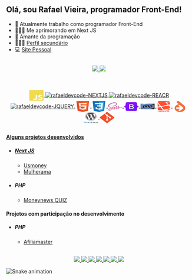 ## Olá, sou Rafael Vieira, programador Front-End!

- 👀 Atualmente trabalho como programador Front-End
- 👨🏻‍💻 Me aprimorando em Next JS
- 💞️ Amante da programação
- 🧑🏻‍💼 [Perfil secundário](https://github.com/rafaeldevfem/)
- 💻 [Site Pessoal](https://www.rafaeldevcode.ml/)

##

<div align="center">
  <a href="https://github.com/rafaeldevcode">
  <img height="180em" src="https://github-readme-stats.vercel.app/api?username=rafaeldevcode&show_icons=true&theme=tokyonight&include_all_commits=true&count_private=true"/>
  <img height="180em" src="https://github-readme-stats.vercel.app/api/top-langs/?username=rafaeldevcode&layout=compact&langs_count=7&theme=tokyonight"/>
</div>
  
##
  
<div align="center" style="display: inline_block"><br>
  <img align="center" alt="rafaeldevcode-Js" height="30" width="40" src="https://raw.githubusercontent.com/devicons/devicon/master/icons/javascript/javascript-plain.svg">
  <img align="center" alt="rafaeldevcode-NEXTJS" height="30" width="40" src="https://cdn.jsdelivr.net/gh/devicons/devicon/icons/nextjs/nextjs-original.svg">
  <img align="center" alt="rafaeldevcode-REACR" height="30" width="40" src="https://cdn.jsdelivr.net/gh/devicons/devicon/icons/react/react-original.svg">
  <img align="center" alt="rafaeldevcode-JQUERY" height="30" width="40" src="https://cdn.jsdelivr.net/gh/devicons/devicon/icons/jquery/jquery-original.svg">
  <img align="center" alt="rafaeldevcode-HTML" height="30" width="40" src="https://raw.githubusercontent.com/devicons/devicon/master/icons/html5/html5-original.svg">
  <img align="center" alt="rafaeldevcode-CSS" height="30" width="40" src="https://raw.githubusercontent.com/devicons/devicon/master/icons/css3/css3-original.svg">
  <img align="center" alt="rafaeldevcode-SASS" height="30" width="40" src="https://raw.githubusercontent.com/devicons/devicon/master/icons/sass/sass-original.svg">
  <img align="center" alt="rafaeldevcode-BOOTSTRAP" height="30" width="40" src="https://raw.githubusercontent.com/devicons/devicon/master/icons/bootstrap/bootstrap-original.svg">
  <img align="center" alt="rafaeldevcode-PHP" height="30" width="40" src="https://raw.githubusercontent.com/devicons/devicon/master/icons/php/php-original.svg">
  <img align="center" alt="rafaeldevcode-LARAVEL" height="30" width="40" src="https://raw.githubusercontent.com/devicons/devicon/master/icons/laravel/laravel-plain-wordmark.svg">
  <img align="center" alt="rafaeldevcode-DOCTRINE" height="30" width="40" src="https://raw.githubusercontent.com/devicons/devicon/master/icons/doctrine/doctrine-original.svg">
  <img align="center" alt="rafaeldevcode-WORDPRESS" height="30" width="40" src="https://raw.githubusercontent.com/devicons/devicon/master/icons/wordpress/wordpress-original.svg">
  <img align="center" alt="rafaeldevcode-GIT" height="30" width="40" src="https://raw.githubusercontent.com/devicons/devicon/master/icons/git/git-original.svg">
</div>
  
##
 
#### Alguns projetos desenvolvidos
- ##### Next JS
  - [Usmoney](https://usmoney.com.br/)
  - [Mulherama](https://www.mulherama.com.br/)
 
- ##### PHP
  - [Moneynews QUIZ](https://recomendacao.moneynews.com.br/)
  
#### Projetos com participação no desenvolvimento
- ##### PHP
  - [Afiliamaster](https://app.afiliamaster.com)
  
##
  
<div align="center"> 
  <a href="https://instagram.com/rafaeldevcode" target="_blank">
    <img src="https://img.shields.io/badge/Instagram-E4405F?style=for-the-badge&logo=instagram&logoColor=white" target="_blank">
  </a> 
  <a href="https://www.facebook.com/rafaeldevcode" target="_blank">
    <img src="https://img.shields.io/badge/Facebook-1877F2?style=for-the-badge&logo=facebook&logoColor=white" target="_blank">
  </a>
  <a href="https://twitter.com/RafaelV98486463" target="_blank">
    <img src="https://img.shields.io/badge/Twitter-1DA1F2?style=for-the-badge&logo=twitter&logoColor=white" target="_blank">
  </a>
  <a href="https://www.linkedin.com/in/rafael-vieira-b7061a1b4" target="_blank">
    <img src="https://img.shields.io/badge/-LinkedIn-%230077B5?style=for-the-badge&logo=linkedin&logoColor=white" target="_blank">
  </a> 
  <a href="https://api.whatsapp.com/send?phone=5541991498092&text=Ol%C3%A1%2C%20peguei%20seu%20contato%20atrav%C3%A9s%20do%20site!" target="_blank">
    <img src="https://img.shields.io/badge/WhatsApp-25D366?style=for-the-badge&logo=whatsapp&logoColor=white" target="_blank">
  </a> 
  <a href = "mailto:rafaeldevcode@gmail.com">
    <img src="https://img.shields.io/badge/Gmail-D14836?style=for-the-badge&logo=gmail&logoColor=white" target="_blank">
  </a>
  <a href = "https://rafaeldevcode.ml">
    <img src="https://img.shields.io/badge/dev.to-0A0A0A?style=for-the-badge&logo=dev.to&logoColor=white" target="_blank">
  </a>
</div>
  
  ![Snake animation](https://github.com/rafaeldevcode/rafaeldevcode/blob/output/github-contribution-grid-snake.svg)
